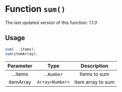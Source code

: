 # Function `sum()`
The last updated version of this function: *1.1.0*
## Usage
```javascript
sum(...items);
sum(itemArray);
```
| Parameter |	Type | Description |
| :---: | :---: | :---: |
| ...items | ...`Number` | Items to sum |
| itemArray | `Array<Number>` | Item array to sum |

